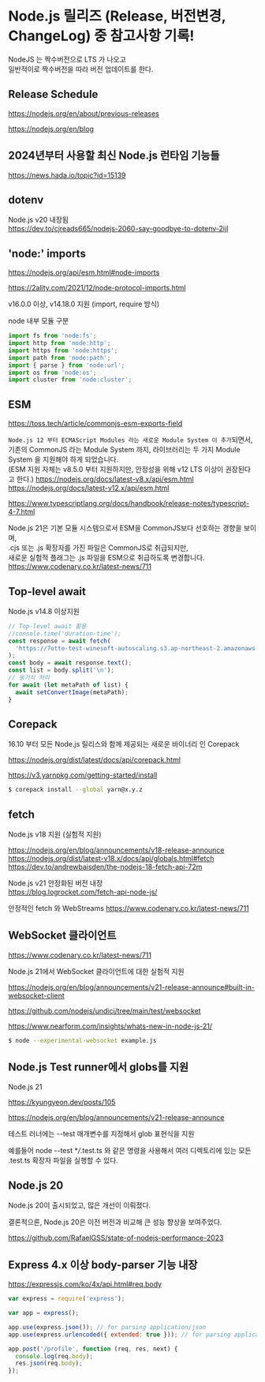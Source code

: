 # Node.js 릴리즈 (Release, 버전변경, ChangeLog) 중 참고사항 기록!

NodeJS 는 짝수버전으로 LTS 가 나오고  
일반적이로 짝수버전을 따라 버전 업데이트를 한다.

## Release Schedule

https://nodejs.org/en/about/previous-releases

https://nodejs.org/en/blog

## 2024년부터 사용할 최신 Node.js 런타임 기능들

https://news.hada.io/topic?id=15139

## dotenv

Node.js v20 내장됨  
https://dev.to/cjreads665/nodejs-2060-say-goodbye-to-dotenv-2ijl

## 'node:' imports

https://nodejs.org/api/esm.html#node-imports

https://2ality.com/2021/12/node-protocol-imports.html

v16.0.0 이상, v14.18.0 지원 (import, require 방식)

node 내부 모듈 구분

```javascript
import fs from 'node:fs';
import http from 'node:http';
import https from 'node:https';
import path from 'node:path';
import { parse } from 'node:url';
import os from 'node:os';
import cluster from 'node:cluster';
```

## ESM

https://toss.tech/article/commonjs-esm-exports-field

`Node.js 12 부터 ECMAScript Modules 라는 새로운 Module System 이 추가`되면서,  
기존의 CommonJS 라는 Module System 까지, 라이브러리는 두 가지 Module System 을 지원해야 하게 되었습니다.  
(ESM 지원 자체는 v8.5.0 부터 지원하지만, 안정성을 위해 v12 LTS 이상이 권장된다고 한다.)
https://nodejs.org/docs/latest-v8.x/api/esm.html  
https://nodejs.org/docs/latest-v12.x/api/esm.html

https://www.typescriptlang.org/docs/handbook/release-notes/typescript-4-7.html

Node.js 21은 기본 모듈 시스템으로서 ESM을 CommonJS보다 선호하는 경향을 보이며,  
.cjs 또는 .js 확장자를 가진 파일은 CommonJS로 취급되지만,  
새로운 실험적 플래그는 .js 파일을 ESM으로 취급하도록 변경합니다.  
https://www.codenary.co.kr/latest-news/711

## Top-level await

Node.js v14.8 이상지원

```javascript
// Top-level await 활용
//console.time('duration-time');
const response = await fetch(
  'https://7otte-test-winesoft-autoscaling.s3.ap-northeast-2.amazonaws.com/heic.list',
);
const body = await response.text();
const list = body.split('\n');
// 동기식 처리
for await (let metaPath of list) {
  await setConvertImage(metaPath);
}
```

## Corepack

16.10 부터 모든 Node.js 릴리스와 함께 제공되는 새로운 바이너리 인 Corepack

https://nodejs.org/dist/latest/docs/api/corepack.html

https://v3.yarnpkg.com/getting-started/install

```bash
$ corepack install --global yarn@x.y.z
```

## fetch

Node.js v18 지원 (실험적 지원)

https://nodejs.org/en/blog/announcements/v18-release-announce  
https://nodejs.org/dist/latest-v18.x/docs/api/globals.html#fetch  
https://dev.to/andrewbaisden/the-nodejs-18-fetch-api-72m

Node.js v21 안정화된 버전 내장  
https://blog.logrocket.com/fetch-api-node-js/

안정적인 fetch 와 WebStreams
https://www.codenary.co.kr/latest-news/711

## WebSocket 클라이언트

https://www.codenary.co.kr/latest-news/711

Node.js 21에서 WebSocket 클라이언트에 대한 실험적 지원

https://nodejs.org/en/blog/announcements/v21-release-announce#built-in-websocket-client

https://github.com/nodejs/undici/tree/main/test/websocket

https://www.nearform.com/insights/whats-new-in-node-js-21/

```bash
$ node --experimental-websocket example.js
```

## Node.js Test runner에서 globs를 지원

Node.js 21

https://kyungyeon.dev/posts/105

https://nodejs.org/en/blog/announcements/v21-release-announce

테스트 러너에는 --test 매개변수를 지정해서 glob 표현식을 지원

예를들어 node --test \*_/_.test.ts 와 같은 명령을 사용해서 여러 디렉토리에 있는 모든 .test.ts 확장자 파일을 실행할 수 있다.

## Node.js 20

Node.js 20이 출시되었고, 많은 개선이 이뤄졌다.

결론적으론, Node.js 20은 이전 버전과 비교해 큰 성능 향상을 보여주었다.

https://github.com/RafaelGSS/state-of-nodejs-performance-2023

## Express 4.x 이상 body-parser 기능 내장

https://expressjs.com/ko/4x/api.html#req.body

```javascript
var express = require('express');

var app = express();

app.use(express.json()); // for parsing application/json
app.use(express.urlencoded({ extended: true })); // for parsing application/x-www-form-urlencoded

app.post('/profile', function (req, res, next) {
  console.log(req.body);
  res.json(req.body);
});
```
